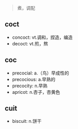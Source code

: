 > 煮，调配

## coct

- concoct: vt.调和，捏造，编造
- decoct: vt.煎，熬

## coc

- precocial: a.（鸟）早成性的
- precocious: a.早熟的
- precocity: n.早熟
- apricot: n.杏子，杏黄色

## cuit

- biscuit: n.饼干